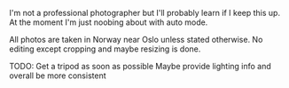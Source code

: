 I'm not a professional photographer but I'll probably learn if I keep this up. At the moment I'm just noobing about with auto mode.

All photos are taken in Norway near Oslo unless stated otherwise. No editing except cropping and maybe resizing is done.

TODO:
	Get a tripod as soon as possible
	Maybe provide lighting info and overall be more consistent
    
